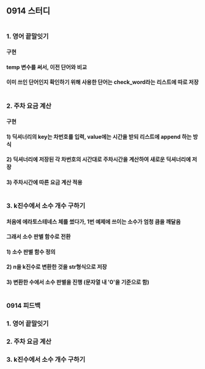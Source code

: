 ## 0914 스터디
#
### 1. 영어 끝말잇기
#### 구현
#### temp 변수를 써서, 이전 단어와 비교 
#### 이미 쓰인 단어인지 확인하기 위해 사용한 단어는 check_word라는 리스트에 따로 저장
####

#
### 2. 주차 요금 계산
#### 구현
#### 1) 딕셔너리의 key는 차번호를 입력, value에는 시간을 받되 리스트에 append 하는 방식
#### 2) 딕셔너리에 저장된 각 차번호의 시간대로 주차시간을 계산하여 새로운 딕셔너리에 저장
#### 3) 주차시간에 따른 요금 계산 적용
####


#
### 3. k진수에서 소수 개수 구하기
#### 처음에 에라토스테네스 체를 썼다가, 1번 예제에 쓰이는 소수가 엄청 큼을 깨달음
#### 그래서 소수 판별 함수로 전환
#### 1) 소수 판별 함수 정의
#### 2) n을 k진수로 변환한 것을 str형식으로 저장
#### 3) 변환한 수에서 소수 판별을 진행 (문자열 내 '0'을 기준으로 함)

#



### 0914 피드백
### 1. 영어 끝말잇기
#### 

###

### 2. 주차 요금 계산
####

###

### 3. k진수에서 소수 개수 구하기
#### 
